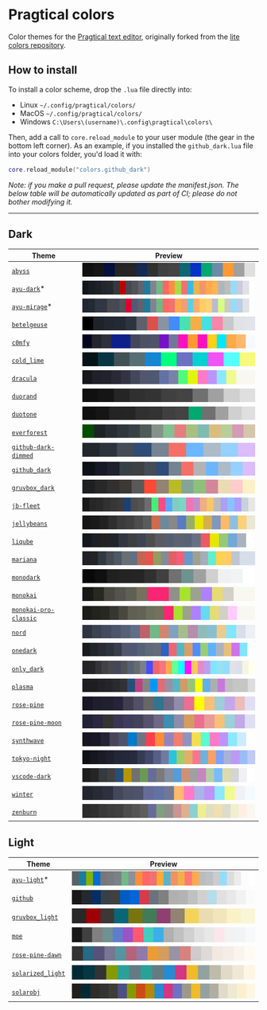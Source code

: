 # Pragtical colors

Color themes for the [Pragtical text editor](https://github.com/pragtical/pragtical),
originally forked from the [lite colors repository](https://github.com/rxi/lite-colors).

## How to install

To install a color scheme, drop the `.lua` file directly into:

*   Linux `~/.config/pragtical/colors/`
*   MacOS `~/.config/pragtical/colors/`
*   Windows `C:\Users\(username)\.config\pragtical\colors\`

Then, add a call to `core.reload_module` to your user module (the gear in the
bottom left corner). As an example, if you installed the `github_dark.lua`
file into your colors folder, you'd load it with:

```lua
core.reload_module("colors.github_dark")
```

*Note: if you make a pull request, please update the manifest.json.
The below table will be automatically updated as part of CI; please
do not bother modifying it.*

---

## Dark

Theme                                                               | Preview
------------------------------------------------------------------- | ----------------------------------------------------------------
[`abyss`](colors/abyss.lua?raw=1)                                   | ![abyss_preview](previews/abyss.svg)
[`ayu-dark`](https://github.com/juliardi/lite-xl-ayu-theme.git)\*   | ![ayu-dark_preview](previews/ayu-dark.svg)
[`ayu-mirage`](https://github.com/juliardi/lite-xl-ayu-theme.git)\* | ![ayu-mirage_preview](previews/ayu-mirage.svg)
[`betelgeuse`](colors/betelgeuse.lua?raw=1)                         | ![betelgeuse_preview](previews/betelgeuse.svg)
[`c0mfy`](colors/c0mfy.lua?raw=1)                                   | ![c0mfy_preview](previews/c0mfy.svg)
[`cold_lime`](colors/cold_lime.lua?raw=1)                           | ![cold_lime_preview](previews/cold_lime.svg)
[`dracula`](colors/dracula.lua?raw=1)                               | ![dracula_preview](previews/dracula.svg)
[`duorand`](colors/duorand.lua?raw=1)                               | ![duorand_preview](previews/duorand.svg)
[`duotone`](colors/duotone.lua?raw=1)                               | ![duotone_preview](previews/duotone.svg)
[`everforest`](colors/everforest.lua?raw=1)                         | ![everforest_preview](previews/everforest.svg)
[`github-dark-dimmed`](colors/github-dark-dimmed.lua?raw=1)         | ![github-dark-dimmed_preview](previews/github-dark-dimmed.svg)
[`github_dark`](colors/github_dark.lua?raw=1)                       | ![github_dark_preview](previews/github_dark.svg)
[`gruvbox_dark`](colors/gruvbox_dark.lua?raw=1)                     | ![gruvbox_dark_preview](previews/gruvbox_dark.svg)
[`jb-fleet`](colors/jb-fleet.lua?raw=1)                             | ![jb-fleet_preview](previews/jb-fleet.svg)
[`jellybeans`](colors/jellybeans.lua?raw=1)                         | ![jellybeans_preview](previews/jellybeans.svg)
[`liqube`](colors/liqube.lua?raw=1)                                 | ![liqube_preview](previews/liqube.svg)
[`mariana`](colors/mariana.lua?raw=1)                               | ![mariana_preview](previews/mariana.svg)
[`monodark`](colors/monodark.lua?raw=1)                             | ![monodark_preview](previews/monodark.svg)
[`monokai`](colors/monokai.lua?raw=1)                               | ![monokai_preview](previews/monokai.svg)
[`monokai-pro-classic`](colors/monokai-pro-classic.lua?raw=1)       | ![monokai-pro-classic_preview](previews/monokai-pro-classic.svg)
[`nord`](colors/nord.lua?raw=1)                                     | ![nord_preview](previews/nord.svg)
[`onedark`](colors/onedark.lua?raw=1)                               | ![onedark_preview](previews/onedark.svg)
[`only_dark`](colors/only_dark.lua?raw=1)                           | ![only_dark_preview](previews/only_dark.svg)
[`plasma`](colors/plasma.lua?raw=1)                                 | ![plasma_preview](previews/plasma.svg)
[`rose-pine`](colors/rose-pine.lua?raw=1)                           | ![rose-pine_preview](previews/rose-pine.svg)
[`rose-pine-moon`](colors/rose-pine-moon.lua?raw=1)                 | ![rose-pine-moon_preview](previews/rose-pine-moon.svg)
[`synthwave`](colors/synthwave.lua?raw=1)                           | ![synthwave_preview](previews/synthwave.svg)
[`tokyo-night`](colors/tokyo-night.lua?raw=1)                       | ![tokyo-night_preview](previews/tokyo-night.svg)
[`vscode-dark`](colors/vscode-dark.lua?raw=1)                       | ![vscode-dark_preview](previews/vscode-dark.svg)
[`winter`](colors/winter.lua?raw=1)                                 | ![winter_preview](previews/winter.svg)
[`zenburn`](colors/zenburn.lua?raw=1)                               | ![zenburn_preview](previews/zenburn.svg)

## Light

Theme                                                              | Preview
------------------------------------------------------------------ | --------------------------------------------------------
[`ayu-light`](https://github.com/juliardi/lite-xl-ayu-theme.git)\* | ![ayu-light_preview](previews/ayu-light.svg)
[`github`](colors/github.lua?raw=1)                                | ![github_preview](previews/github.svg)
[`gruvbox_light`](colors/gruvbox_light.lua?raw=1)                  | ![gruvbox_light_preview](previews/gruvbox_light.svg)
[`moe`](colors/moe.lua?raw=1)                                      | ![moe_preview](previews/moe.svg)
[`rose-pine-dawn`](colors/rose-pine-dawn.lua?raw=1)                | ![rose-pine-dawn_preview](previews/rose-pine-dawn.svg)
[`solarized_light`](colors/solarized_light.lua?raw=1)              | ![solarized_light_preview](previews/solarized_light.svg)
[`solarobj`](colors/solarobj.lua?raw=1)                            | ![solarobj_preview](previews/solarobj.svg)
